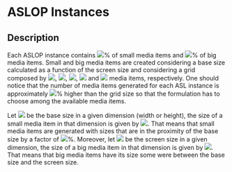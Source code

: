 <h1> ASLOP Instances </h1>

<h2> Description </h2>
Each ASLOP instance contains <img src="https://render.githubusercontent.com/render/math?math=64">% of small media items and <img src="https://render.githubusercontent.com/render/math?math=36">% of big media items. Small and big media items are created considering a base size calculated as a function of the screen size and considering a grid composed by <img src="https://render.githubusercontent.com/render/math?math=10">, <img src="https://render.githubusercontent.com/render/math?math=15">, <img src="https://render.githubusercontent.com/render/math?math=20">, <img src="https://render.githubusercontent.com/render/math?math=25"> and <img src="https://render.githubusercontent.com/render/math?math=30"> media items, respectively. One should notice that the number of media items generated for each ASL instance is approximately <img src="https://render.githubusercontent.com/render/math?math=40">% higher than the grid size so that the formulation has to choose among the available media items.

<p>Let <img src="https://render.githubusercontent.com/render/math?math=bs"> be the base size in a given dimension (width or height), the size of a small media item in that dimension is given by <img src="https://render.githubusercontent.com/render/math?math=0.7 \cdot bs + random(0.6 \cdot bs)">. That means that small media items are generated with sizes that are in the proximity of the base size by a factor of <img src="https://render.githubusercontent.com/render/math?math30">%. Moreover, let <img src="https://render.githubusercontent.com/render/math?math=ss"> be the screen size in a given dimension, the size of a big media item in that dimension is given by <img src="https://render.githubusercontent.com/render/math?math=bs%2Brandom(ss-bs)">. That means that big media items have its size some were between the base size and the screen size.</p>
